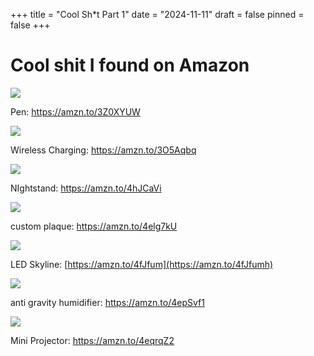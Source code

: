 +++
title = "Cool Sh*t Part 1"
date = "2024-11-11"
draft = false
pinned = false
+++
# **Cool shit I found on Amazon**

![](https://encrypted-tbn1.gstatic.com/shopping?q=tbn:ANd9GcTTbEmz30SjYQGGnsYO0MusfD8356fZ2JG4AOa20h8u20PDQ5ADN2G4xeYxE5oAU21EtnjGIR6sDKnkC3Bwe9d47bT7RGczkXWvDx8oV7zliqBMhW_-Dk_f)

Pen: <https://amzn.to/3Z0XYUW>

![](https://m.media-amazon.com/images/I/710o-CvvQ3L._AC_SX679_.jpg)

Wireless Charging: <https://amzn.to/3O5Aqbq>

![](https://m.media-amazon.com/images/I/61MKMy3MkPL.__AC_SX300_SY300_QL70_ML2_.jpg)

NIghtstand: <https://amzn.to/4hJCaVi>

![](https://theartzonenj.com/cdn/shop/products/159299865_199183572002392_9110176698620841349_n_1024x1024.jpg?v=1617659410)

custom plaque: <https://amzn.to/4elg7kU>

![](https://brickblingtoy.com/cdn/shop/files/1_5765bbb1-6f1f-4aba-9099-a042c07dd722.jpg?v=1726890822&width=1000)

LED Skyline: [https://amzn.to/4fJfum](https://amzn.to/4fJfumh)

![](https://img.joomcdn.net/33ef32b7974a6f6d89cf71f785973b7fb2ad2fa2_original.jpeg)

anti gravity humidifier: <https://amzn.to/4epSvf1>

![](https://m.media-amazon.com/images/I/51tS9d9EF2L.__AC_SX300_SY300_QL70_ML2_.jpg)

Mini Projector: <https://amzn.to/4eqrqZ2>